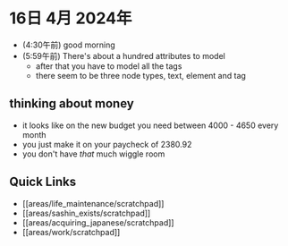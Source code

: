 # 16日 4月 2024年
- (4:30午前) good morning
- (5:59午前) There's about a hundred attributes to model
  - after that you have to model all the tags
  - there seem to be three node types, text, element and tag


## thinking about money
- it looks like on the new budget you need between 4000 - 4650 every month
- you just make it on your paycheck of 2380.92
- you don't have *that* much wiggle room
 



## Quick Links
- [[areas/life_maintenance/scratchpad]]
- [[areas/sashin_exists/scratchpad]]
- [[areas/acquiring_japanese/scratchpad]]
- [[areas/work/scratchpad]]
